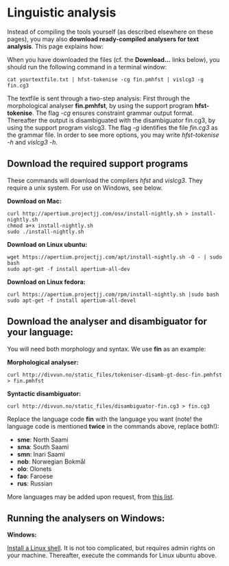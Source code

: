 Linguistic analysis
================

Instead of compiling the tools yourself (as described elsewhere on these pages), you may also **download ready-compiled analysers for text analysis**. This page explains how:


When you have downloaded the files (cf. the **Download...** links below), you should run the following command in a terminal window:


```
cat yourtextfile.txt | hfst-tokenise -cg fin.pmhfst | vislcg3 -g fin.cg3 
```


The textfile is sent through a two-step analysis: First through the morphological analyser **fin.pmhfst**, 
by using the support program **hfst-tokenise**. The flag *-cg* ensures constraint grammar output format. 
Thereafter the output is disambiguated with the disambiguator fin.cg3, by using the support program vislcg3.
The flag *-g* identifies the file *fin.cg3* as the grammar file. In order to see more options, you may write
*hfst-tokenise -h* and *vislcg3 -h*.


## Download the required support programs


These commands will download the compilers *hfst* and *vislcg3*. They require a unix system. For use on Windows, see below.


**Download on Mac:**
```
curl http://apertium.projectjj.com/osx/install-nightly.sh > install-nightly.sh
chmod a+x install-nightly.sh
sudo ./install-nightly.sh
```


**Download on Linux ubuntu:**
```
wget https://apertium.projectjj.com/apt/install-nightly.sh -O - | sudo bash
sudo apt-get -f install apertium-all-dev
```

**Download on Linux fedora:**
```
curl https://apertium.projectjj.com/rpm/install-nightly.sh |sudo bash
sudo apt-get -f install apertium-all-devel
```


## Download the analyser and disambiguator for your language:


You will need both morphology and syntax. We use **fin** as an example:


**Morphological analyser:** 
```
curl http://divvun.no/static_files/tokeniser-disamb-gt-desc-fin.pmhfst > fin.pmhfst
```


**Syntactic disambiguator:** 
```
curl http://divvun.no/static_files/disambiguator-fin.cg3 > fin.cg3
```




Replace the language code **fin** with the language you want (note! the language code is mentioned **twice** in the commands above, replace both!):


* **sme**: North Saami
* **sma**: South Saami
* **smn**: Inari Saami
* **nob**: Norwegian Bokmål
* **olo**: Olonets
* **fao**: Faroese
* **rus**: Russian


More languages may be added upon request, from [this list](https://giellalt.uit.no/lang/index.html).






## Running the analysers on Windows:


**Windows:**


[Install a Linux shell](https://www.howtogeek.com/249966/how-to-install-and-use-the-linux-bash-shell-on-windows-10/). It is not too complicated, but requires admin rights on your machine. Thereafter, execute the commands for Linux ubuntu above.




